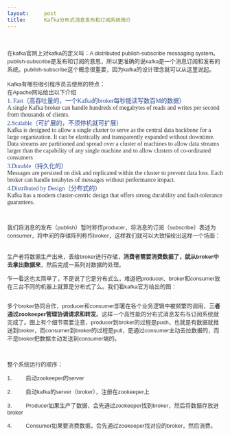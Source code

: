 ```yaml
---
layout:     post
title:      Kafka分布式消息发布和订阅系统简介
---
```

<div id="article_content" class="article_content clearfix csdn-tracking-statistics" data-pid="blog" data-mod="popu_307" data-dsm="post">
								            <link rel="stylesheet" href="https://csdnimg.cn/release/phoenix/template/css/ck_htmledit_views-f76675cdea.css">
						<div class="htmledit_views" id="content_views">
                
<div>
<div><span style="color:rgb(51,51,51);font-family:'微软雅黑', Verdana, sans-serif, '宋体';font-size:13px;"><br><br></span>
<div><span style="color:rgb(51,51,51);font-family:'微软雅黑', Verdana, sans-serif, '宋体';font-size:13px;">在</span><span style="color:rgb(51,51,51);font-family:'微软雅黑', Verdana, sans-serif, '宋体';font-size:13px;">kafka</span><span style="color:rgb(51,51,51);font-family:'微软雅黑', Verdana, sans-serif, '宋体';font-size:13px;">官网上对</span><span style="color:rgb(51,51,51);font-family:'微软雅黑', Verdana, sans-serif, '宋体';font-size:13px;">kafka</span><span style="color:rgb(51,51,51);font-family:'微软雅黑', Verdana, sans-serif, '宋体';font-size:13px;">的定义叫：A
 distributed publish-subscribe messaging system。publish-subscribe是发布和订阅的意思，所以更准确的说kafka是一个消息订阅和发布的系统。publish-subscribe这个概念很重要，因为kafka的设计理念就可以从这里说起。</span></div>
<div><span style="color:rgb(51,51,51);font-family:'微软雅黑', Verdana, sans-serif, '宋体';font-size:13px;"><br></span></div>
<div><span style="color:rgb(51,51,51);font-family:'微软雅黑', Verdana, sans-serif, '宋体';font-size:13px;">Kafka有哪些吸引程序员去使用的特点：</span></div>
<div><span style="color:rgb(51,51,51);font-family:'微软雅黑', Verdana, sans-serif, '宋体';font-size:13px;">在</span><span style="color:rgb(51,51,51);font-family:'微软雅黑', Verdana, sans-serif, '宋体';font-size:13px;">Apache网站给出以下介绍</span></div>
<div>
<div style="color:rgb(46,74,142);"><span style="font-family:'Microsoft Yahei';">1. Fast（高吞吐量的，一个Kafka的broker每秒能读写数百M的数据）</span></div>
<span style="color:rgb(51,51,51);"><span style="font-family:'Microsoft Yahei';">A single Kafka broker can handle hundreds of megabytes of reads and writes per second from thousands of clients.</span></span></div>
<div>
<div style="color:rgb(46,74,142);"><span style="font-family:'Microsoft Yahei';">2.Scalable（可扩展的，不须停机就可扩展）</span></div>
<span style="font-family:'Microsoft Yahei';"><span style="color:rgb(51,51,51);">Kafka is designed to allow a single cluster to serve as the central data backbone for a large organization. It can be elastically and transparently expanded without downtime. Data streams
 are partitioned and spread over a cluster of machines to allow data streams larger than the capability of any single machine and to allow clusters of co-ordinated consumers</span></span></div>
<div>
<div style="color:rgb(46,74,142);"><span style="font-family:'Microsoft Yahei';">3.Durable（持久化的）</span></div>
<span style="font-family:'Microsoft Yahei';"><span style="color:rgb(51,51,51);">Messages are persisted on disk and replicated within the cluster to prevent data loss. Each broker can handle terabytes of messages without performance impact.</span></span></div>
<div>
<div style="color:rgb(46,74,142);"><span style="font-family:'Microsoft Yahei';">4.Distributed by Design（分布式的）</span></div>
<span style="color:rgb(51,51,51);"><span style="font-family:'Microsoft Yahei';">Kafka has a modern cluster-centric design that offers strong durability and fault-tolerance guarantees.</span></span></div>
<div><span style="color:rgb(51,51,51);font-family:'Source Sans Pro', sans-serif;font-size:17px;"><br></span></div>
<div><span style="color:rgb(51,51,51);font-family:'Source Sans Pro', sans-serif;font-size:17px;"><br></span></div>
<div><span style="color:rgb(51,51,51);font-family:'微软雅黑', Verdana, sans-serif, '宋体';font-size:13px;">我们将消息的发布（publish）暂时称作producer，将消息的订阅（subscribe）表述为consumer，将中间的存储阵列称作broker，这样我们就可以大致描绘出这样一个场面：</span></div>
<div><span style="color:rgb(51,51,51);font-family:'微软雅黑', Verdana, sans-serif, '宋体';font-size:13px;"><img src="https://img-blog.csdn.net/20131221001202421?watermark/2/text/aHR0cDovL2Jsb2cuY3Nkbi5uZXQvaXRsZW9jaGVu/font/5a6L5L2T/fontsize/400/fill/I0JBQkFCMA==/dissolve/70/gravity/SouthEast" alt=""><br></span></div>
<div><span style="font-family:'微软雅黑', Verdana, sans-serif, '宋体';color:#ff8373;font-size:14px;"><span style="font-size:12px;"></span></span><br style="font-family:'微软雅黑';font-size:14px;"><p style="color:rgb(51,51,51);font-family:'微软雅黑', Verdana, sans-serif, '宋体';font-size:13px;">
生产者将数据生产出来，丢给broker进行存储，<strong>消费者需要消费数据了，就从broker中去拿出数据来</strong>，然后完成一系列对数据的处理。</p>
<p style="color:rgb(51,51,51);font-family:'微软雅黑', Verdana, sans-serif, '宋体';font-size:13px;">
乍一看这也太简单了，不是说了它是分布式么，难道把producer、broker和consumer放在三台不同的机器上就算是分布式了么。我们看kafka官方给出的图：</p>
<p style="color:rgb(51,51,51);font-family:'微软雅黑', Verdana, sans-serif, '宋体';font-size:13px;">
</p>
<p style="color:rgb(51,51,51);font-family:'微软雅黑', Verdana, sans-serif, '宋体';font-size:13px;">
<img src="https://img-blog.csdn.net/20131221001230046?watermark/2/text/aHR0cDovL2Jsb2cuY3Nkbi5uZXQvaXRsZW9jaGVu/font/5a6L5L2T/fontsize/400/fill/I0JBQkFCMA==/dissolve/70/gravity/SouthEast" alt=""><br></p>
<p style="color:rgb(51,51,51);font-family:'微软雅黑', Verdana, sans-serif, '宋体';font-size:13px;">
多个broker协同合作，producer和consumer部署在各个业务逻辑中被频繁的调用，<strong>三者通过zookeeper管理协调请求和转发</strong>。这样一个高性能的分布式消息发布与订阅系统就完成了。图上有个细节需要注意，producer到broker的过程是push，也就是有数据就推送到broker，而consumer到broker的过程是pull，是通过consumer主动去拉数据的，而不是broker把数据主动发送到consumer端的。</p>
<p style="color:rgb(51,51,51);font-family:'微软雅黑', Verdana, sans-serif, '宋体';font-size:13px;">
<br></p>
<p style="color:rgb(51,51,51);font-family:'微软雅黑', Verdana, sans-serif, '宋体';font-size:13px;">
整个系统运行的顺序：</p>
<p style="color:rgb(51,51,51);font-family:'微软雅黑', Verdana, sans-serif, '宋体';font-size:13px;">
1.         启动zookeeper的server</p>
<p style="color:rgb(51,51,51);font-family:'微软雅黑', Verdana, sans-serif, '宋体';font-size:13px;">
2.         启动kafka的server（broker），注册在zookeeper上</p>
<p style="color:rgb(51,51,51);font-family:'微软雅黑', Verdana, sans-serif, '宋体';font-size:13px;">
3.         Producer如果生产了数据，会先通过zookeeper找到broker，然后将数据存放进broker</p>
<p style="color:rgb(51,51,51);font-family:'微软雅黑', Verdana, sans-serif, '宋体';font-size:13px;">
4.         Consumer如果要消费数据，会先通过zookeeper找对应的broker，然后消费。</p>
<p style="color:rgb(51,51,51);font-family:'微软雅黑', Verdana, sans-serif, '宋体';font-size:13px;">
<br></p>
</div>
</div>
<div><br></div>
<div>
<p style="color:rgb(51,51,51);font-family:'微软雅黑', Verdana, sans-serif, '宋体';font-size:13px;">
<br></p>
</div>
</div>
            </div>
                </div>